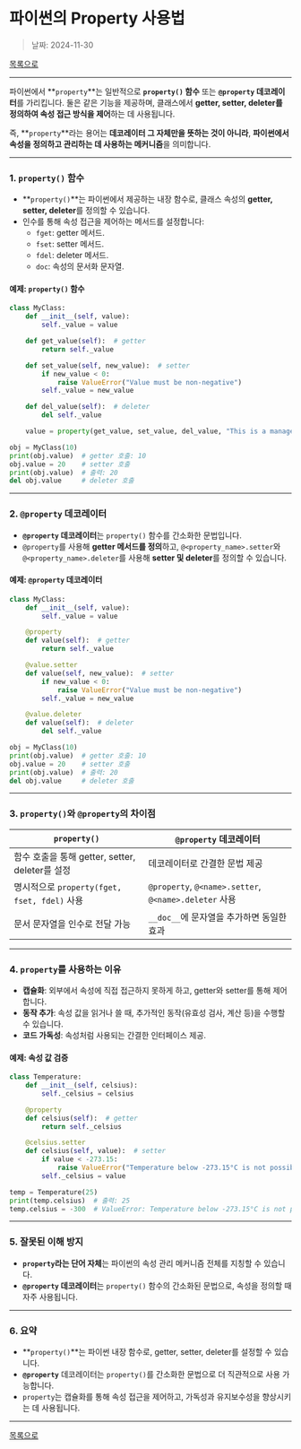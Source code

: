 # 파이썬의 Property 사용법

> 날짜: 2024-11-30

[목록으로](https://shiwoo-park.github.io/blog)

---

파이썬에서 **`property`**는 일반적으로 **`property()` 함수** 또는 **`@property` 데코레이터**를 가리킵니다. 둘은 같은 기능을 제공하며, 클래스에서 **getter, setter, deleter를 정의하여 속성 접근 방식을 제어**하는 데 사용됩니다.

즉, **`property`**라는 용어는 **데코레이터 그 자체만을 뜻하는 것이 아니라**, **파이썬에서 속성을 정의하고 관리하는 데 사용하는 메커니즘**을 의미합니다. 

---

### **1. `property()` 함수**
- **`property()`**는 파이썬에서 제공하는 내장 함수로, 클래스 속성의 **getter, setter, deleter**를 정의할 수 있습니다.
- 인수를 통해 속성 접근을 제어하는 메서드를 설정합니다:
  - `fget`: getter 메서드.
  - `fset`: setter 메서드.
  - `fdel`: deleter 메서드.
  - `doc`: 속성의 문서화 문자열.

#### **예제: `property()` 함수**
```python
class MyClass:
    def __init__(self, value):
        self._value = value

    def get_value(self):  # getter
        return self._value

    def set_value(self, new_value):  # setter
        if new_value < 0:
            raise ValueError("Value must be non-negative")
        self._value = new_value

    def del_value(self):  # deleter
        del self._value

    value = property(get_value, set_value, del_value, "This is a managed property")

obj = MyClass(10)
print(obj.value)  # getter 호출: 10
obj.value = 20    # setter 호출
print(obj.value)  # 출력: 20
del obj.value     # deleter 호출
```

---

### **2. `@property` 데코레이터**
- **`@property` 데코레이터**는 `property()` 함수를 간소화한 문법입니다.
- `@property`를 사용해 **getter 메서드를 정의**하고, `@<property_name>.setter`와 `@<property_name>.deleter`를 사용해 **setter 및 deleter**를 정의할 수 있습니다.

#### **예제: `@property` 데코레이터**
```python
class MyClass:
    def __init__(self, value):
        self._value = value

    @property
    def value(self):  # getter
        return self._value

    @value.setter
    def value(self, new_value):  # setter
        if new_value < 0:
            raise ValueError("Value must be non-negative")
        self._value = new_value

    @value.deleter
    def value(self):  # deleter
        del self._value

obj = MyClass(10)
print(obj.value)  # getter 호출: 10
obj.value = 20    # setter 호출
print(obj.value)  # 출력: 20
del obj.value     # deleter 호출
```

---

### **3. `property()`와 `@property`의 차이점**
| **`property()`**                    | **`@property` 데코레이터**                     |
|--------------------------------------|-----------------------------------------------|
| 함수 호출을 통해 getter, setter, deleter를 설정 | 데코레이터로 간결한 문법 제공                   |
| 명시적으로 `property(fget, fset, fdel)` 사용 | `@property`, `@<name>.setter`, `@<name>.deleter` 사용 |
| 문서 문자열을 인수로 전달 가능        | `__doc__`에 문자열을 추가하면 동일한 효과        |

---

### **4. `property`를 사용하는 이유**
- **캡슐화**: 외부에서 속성에 직접 접근하지 못하게 하고, getter와 setter를 통해 제어합니다.
- **동작 추가**: 속성 값을 읽거나 쓸 때, 추가적인 동작(유효성 검사, 계산 등)을 수행할 수 있습니다.
- **코드 가독성**: 속성처럼 사용되는 간결한 인터페이스 제공.

#### **예제: 속성 값 검증**
```python
class Temperature:
    def __init__(self, celsius):
        self._celsius = celsius

    @property
    def celsius(self):  # getter
        return self._celsius

    @celsius.setter
    def celsius(self, value):  # setter
        if value < -273.15:
            raise ValueError("Temperature below -273.15°C is not possible")
        self._celsius = value

temp = Temperature(25)
print(temp.celsius)  # 출력: 25
temp.celsius = -300  # ValueError: Temperature below -273.15°C is not possible
```

---

### **5. 잘못된 이해 방지**
- **`property`라는 단어 자체**는 파이썬의 속성 관리 메커니즘 전체를 지칭할 수 있습니다.
- **`@property` 데코레이터**는 `property()` 함수의 간소화된 문법으로, 속성을 정의할 때 자주 사용됩니다.

---

### **6. 요약**
- **`property()`**는 파이썬 내장 함수로, getter, setter, deleter를 설정할 수 있습니다.
- **`@property`** 데코레이터는 `property()`를 간소화한 문법으로 더 직관적으로 사용 가능합니다.
- `property`는 캡슐화를 통해 속성 접근을 제어하고, 가독성과 유지보수성을 향상시키는 데 사용됩니다.

---

[목록으로](https://shiwoo-park.github.io/blog)
